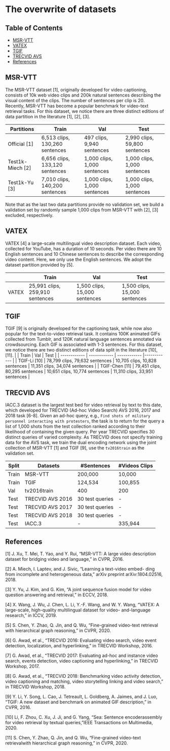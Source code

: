 # The overwrite of datasets

## Table of Contents
- [MSR-VTT](#msr-vtt)
- [VATEX](#vatex)
- [TGIF](#tgif)
- [TRECVID AVS](#trecvid-avs)
- [References](#references)

## MSR-VTT

The MSR-VTT dataset [1], originally developed for video captioning, consists of 10k web video clips and 200k natural sentences describing the visual content of the clips. The number of sentences per clip is 20. Recently, MSR-VTT has become a popular benchmark for video-text retrieval tasks. For this dataset, we notice there are three distinct editions of data partition in the literature [1], [2], [3].


|  Partitions     | Train |  Val | Test |
| ------------  | ------------ | ------------ |------------ |
| Official [1]       |  6,513 clips, 130,260 sentences  |  497 clips, 9,940 sentences  |  2,990 clips, 59,800 sentences  |
| Test1k-Miech [2]   |  6,656 clips, 133,120 sentences  |  1,000 clips, 1,000 sentences |  1,000 clips, 1,000 sentences |
| Test1k-Yu [3]      |  7,010 clips, 140,200 sentences  |  1,000 clips, 1,000 sentences |  1,000 clips, 1,000 sentences |

Note that as the last two data partitions provide no validation set, we build a validation set by randomly sample 1,000 clips from MSR-VTT with [2], [3] excluded, respectively.



## VATEX

VATEX [4] a large-scale multilingual video description dataset. Each video, collected for YouTube, has a duration of 10 seconds. Per video there are 10 English sentences and 10 Chinese sentences to describe the corresponding video content. Here, we only use the English sentences. We adopt the dataset partition provided by [5].

|       | Train |  Val | Test |
| ------------  | ------------ | ------------ |------------ |
| VATEX       |  25,991 clips, 259,910 sentences   |  1,500 clips, 15,000 sentences  |  1,500 clips, 15,000 sentences  |



## TGIF

TGIF [9] is originally developed for the captioning task, while now also popular for the text-to-video retrieval task. It contains 100K animated GIFs collected from Tumblr, and 120K natural language sentences annotated via crowdsourcing. Each GIF is associated with 1-3 sentences. For  this  dataset, we  notice  there  are  two  distinct  editions  of  data  split  in the  literature [10],  [11].
|       | Train |  Val | Test |
| ------------  | ------------ | ------------ |------------ |
| TGIF-Li [10]      |  78,799 clips, 79,632 sentences   |  10,705 clips, 10,828 sentences  |  11,351 clips, 34,074 sentences  |
| TGIF-Chen [11]      |  79,451 clips, 80,295 sentences   |  10,651 clips, 10,774 sentences  |  11,310 clips, 33,951 sentences  |




## TRECVID AVS

IACC.3 dataset is the largest test bed for video retrieval by text to this date, which developed for TRECVID (Ad-hoc Video Search) AVS 2016, 2017 and 2018 task [6-8]. Given an ad-hoc query, e.g., `Find shots of military personnel interacting with protesters`, the task is to return for the query a list of 1,000 shots from the test collection ranked according to their likelihood of containing the given query. Per year TRECVID specifies 30 distinct queries of varied complexity. As TRECVID does not specify training data for the AVS task, we train the dual encoding network using the joint collection of MSR-VTT [1] and TGIF [9], use the `tv2016train` as the validation set.

| Split      |  Datasets     |  #Sentences    | #Videos Clips |
| ---------- | ------------  |  ------------  | ------------ |
| Train      | MSR-VTT       |     200,000    |   10,000    |
| Train      | TGIF          |     124,534    |   100,855   |
| Val        | tv2016train   |      400       |    200      |
| Test       | TRECVID AVS 2016      |   30 test queries  |   -   |
| Test       | TRECVID AVS 2017      |   30 test queries  |   -   |
| Test       | TRECVID AVS 2018      |   30 test queries  |   -   |
| Test       | IACC.3        |   -            |   335,944   |




## References

[1] J. Xu, T. Mei, T. Yao, and Y. Rui, “MSR-VTT: A large video description dataset for bridging video and language,” in CVPR, 2016.

[2] A. Miech, I. Laptev, and J. Sivic, “Learning a text-video embed- ding from incomplete and heterogeneous data,” arXiv preprint arXiv:1804.02516, 2018.

[3] Y. Yu, J. Kim, and G. Kim, “A joint sequence fusion model for video question answering and retrieval,” in ECCV, 2018.

[4] X. Wang, J. Wu, J. Chen, L. Li, Y.-F. Wang, and W. Y. Wang, “VATEX: A large-scale, high-quality multilingual dataset for video- and-language research,” in ICCV, 2019.

[5] S. Chen, Y. Zhao, Q. Jin, and Q. Wu, “Fine-grained video-text retrieval with hierarchical graph reasoning,” in CVPR, 2020.

[6] G. Awad, et al., “TRECVID 2016: Evaluating video search, video event detection, localization, and hyperlinking,” in TRECVID Workshop, 2016.

[7] G. Awad, et al., “TRECVID 2017: Evaluating ad-hoc and instance video search, events detection, video captioning and hyperlinking,” in TRECVID Workshop, 2017.

[8] G. Awad, et al., “TRECVID 2018: Benchmarking video activity detection, video captioning and matching, video storytelling linking and video search,” in TRECVID Workshop, 2018.

[9] Y. Li, Y. Song, L. Cao, J. Tetreault, L. Goldberg, A. Jaimes, and J. Luo, “TGIF: A new dataset and benchmark on animated GIF description,” in CVPR, 2016.

[10] Li,  F.  Zhou,  C.  Xu,  J.  Ji,  and  G.  Yang,  “Sea:  Sentence  encoderassembly for video retrieval by textual queries,”IEEE Transactions on Multimedia, 2020.

[11]  S. Chen, Y. Zhao, Q. Jin, and Q. Wu, “Fine-grained video-text retrievalwith  hierarchical  graph  reasoning,”  in CVPR,  2020.